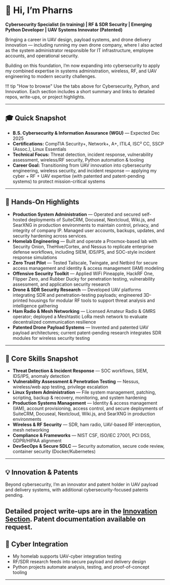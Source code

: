 # **👋 Hi, I’m Pharns**

**Cybersecurity Specialist (in training) | RF & SDR Security | Emerging Python Developer | UAV Systems Innovator (Patented)**  

Bringing a career in UAV design, payload systems, and drone delivery innovation — including running my own drone company, where I also acted as the system administrator responsible for IT infrastructure, employee accounts, and operational security.  

Building on this foundation, I’m now expanding into cybersecurity to apply my combined expertise in systems administration, wireless, RF, and UAV engineering to modern security challenges.  

!!! tip "How to browse"
    Use the tabs above for Cybersecurity, Python, and Innovation. Each section includes a short summary and links to detailed repos, write-ups, or project highlights.

---

## **🎓 Quick Snapshot**
- **B.S. Cybersecurity & Information Assurance (WGU)** — Expected Dec 2025  
- **Certifications:** CompTIA Security+, Network+, A+, ITIL4, ISC² CC, SSCP (Assoc.), Linux Essentials  
- **Technical Focus:** Threat detection, incident response, vulnerability assessment, wireless/RF security, Python automation & tooling  
- **Career Goal:** Transitioning from UAV innovation into cybersecurity engineering, wireless security, and incident response — applying my cyber + RF + UAV expertise (with patented and patent-pending systems) to protect mission-critical systems  

---

## 🚀 **Hands-On Highlights**

 - **Production System Administration** — Operated and secured self-hosted deployments of SuiteCRM, Docuseal, Nextcloud, Wiki.js, and SearXNG in production environments to maintain control, privacy, and integrity of company IP. Managed user accounts, backups, updates, and security hardening across services.  
- **Homelab Engineering** — Built and operate a Proxmox-based lab with Security Onion, TheHive/Cortex, and Nessus to replicate enterprise defense workflows, including SIEM, IDS/IPS, and SOC-style incident response simulations  
- **Zero Trust Pilot** — Tested Tailscale, Twingate, and Netbird for secure access management and identity & access management (IAM) modeling  
- **Offensive Security Toolkit** — Applied WiFi Pineapple, HackRF One, Flipper Zero, and Rubber Ducky for penetration testing, vulnerability assessment, and application security research  
- **Drone & SDR Security Research** — Developed UAV platforms integrating SDR and penetration-testing payloads; engineered 3D-printed housings for modular RF tools to support threat analysis and intelligence gathering  
- **Ham Radio & Mesh Networking** — Licensed Amateur Radio & GMRS operator; deployed a Meshtastic LoRa mesh network to evaluate decentralized communication resilience  
- **Patented Drone Payload Systems** — Invented and patented UAV payload architectures; current patent-pending research integrates SDR modules for wireless security testing  

---

## 🧰 **Core Skills Snapshot**

- **Threat Detection & Incident Response** — SOC workflows, SIEM, IDS/IPS, anomaly detection  
- **Vulnerability Assessment & Penetration Testing** — Nessus, wireless/web app testing, privilege escalation  
- **Linux System Administration** — File system management, patching, scripting, backup & recovery, monitoring, and system hardening  
- **Production Systems Management** — Identity & access management (IAM), account provisioning, access control, and secure deployments of SuiteCRM, Docuseal, Nextcloud, Wiki.js, and SearXNG in production environments  
- **Wireless & RF Security** — SDR, ham radio, UAV-based RF interception, mesh networking  
- **Compliance & Frameworks** — NIST CSF, ISO/IEC 27001, PCI DSS, GDPR/HIPAA alignment  
- **DevSecOps & Secure SDLC** — Security automation, secure code review, container security (Docker/Kubernetes)  

---

## 💡 **Innovation & Patents**
Beyond cybersecurity, I’m an innovator and patent holder in UAV payload and delivery systems, with additional cybersecurity-focused patents pending.  

Detailed project write-ups are in the [Innovation Section](docs/innovation.md). Patent documentation available on request.  
---

## 🌟 **Cyber Integration**
- My homelab supports UAV-cyber integration testing  
- RF/SDR research feeds into secure payload and delivery design  
- Python projects automate analysis, testing, and proof-of-concept tooling  

---


<!-- Structured Data for SEO -->
<script type="application/ld+json">
{
  "@context": "https://schema.org",
  "@type": "Person",
  "name": "Pharns",
  "url": "https://portfolio.pharns.com",
  "jobTitle": "Cybersecurity Analyst (in training)",
  "alumniOf": {
    "@type": "CollegeOrUniversity",
    "name": "Western Governors University"
  },
  "sameAs": [
    "https://www.linkedin.com/in/pharns",
    "https://github.com/pharns"
  ],
  "knowsAbout": [
    "Cybersecurity",
    "Threat Detection",
    "Incident Response",
    "Vulnerability Assessment",
    "Risk Management",
    "Security Operations Center (SOC)",
    "Penetration Testing",
    "Digital Forensics",
    "Network Security",
    "Python Automation"
  ],
  "worksOn": {
    "@type": "WebSite",
    "url": "https://portfolio.pharns.com",
    "name": "Pharns — Cybersecurity & Python Portfolio"
  }
}
</script>
